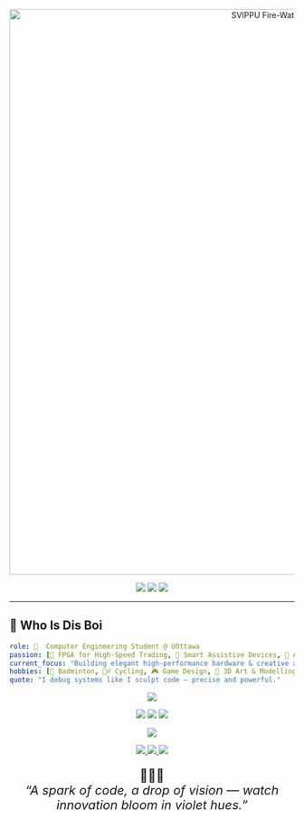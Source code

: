 <p align="center">
  <img src="https://github.com/user-attachments/assets/1fd92587-1932-49a3-98f1-c7c23fcc9312"
       alt="SVIPPU Fire-Water Plant Animation"
       width="1000"/>
</p>

<p align="center">
  <img src="https://komarev.com/ghpvc/?username=svippu&style=for-the-badge&color=7019A4&label=🌌%20PROFILE%20HITS"/>
  <img src="https://img.shields.io/badge/Focus-FPGA⚡AI🔮-9F0162?style=for-the-badge"/>
  <img src="https://img.shields.io/badge/Location-Ottawa_CA-97188A?style=for-the-badge"/>
</p>

---

## 🌌 Who Is Dis Boi
```yaml
role: 🌌  Computer Engineering Student @ UOttawa
passion: [🔮 FPGA for High-Speed Trading, 🦾 Smart Assistive Devices, 🪻 AI/ML Edge Systems]
current_focus: "Building elegant high-performance hardware & creative apps — Smart Cane 🚶‍♂️🌌  & Data Pipelines 🚀"
hobbies: [🪻 Badminton, 🚴‍♂️ Cycling, 🎮 Game Design, 🎨 3D Art & Modelling]
quote: "I debug systems like I sculpt code — precise and powerful."

```

<p align="center"> <img src="https://skillicons.dev/icons?i=python,java,cpp,linux,aws,docker,kafka,react,matlab,mysql,git,tensorflow,arduino,blender,ps,ai,xd,figma&perline=9" /> </p> <p align="center"> <img src="https://img.shields.io/badge/3ds%20Max-7019A4?logo=autodesk&logoColor=white&style=for-the-badge"/> <img src="https://img.shields.io/badge/SketchUp-97188A?logo=sketchup&logoColor=white&style=for-the-badge"/> <img src="https://img.shields.io/badge/Blender-B559C3?logo=blender&logoColor=white&style=for-the-badge"/> </p> <p align="center"> <img src="https://github-readme-streak-stats.herokuapp.com?user=svippu &theme=highcontrast &background=340E45 &fire=B559C3 &ring=7019A4 &currStreakLabel=CFA6D6 &sideNums=CFA6D6 &hide_border=true" /> </p> <p align="center"> <a href="https://linkedin.com/in/svippu"> <img src="https://img.shields.io/badge/LinkedIn-Connect-7019A4?style=for-the-badge&logo=linkedin"/> </a> <a href="mailto:svippu@example.com"> <img src="https://img.shields.io/badge/Email-Say Hi-9F0162?style=for-the-badge&logo=gmail"/> </a> <a href="https://svippu.github.io"> <img src="https://img.shields.io/badge/Portfolio-Explore-97188A?style=for-the-badge&logo=firefox"/> </a> </p> <p align="center" style="font-size:22px;"> 🌌🌱💧<br/> <em>“A spark of code, a drop of vision — watch innovation bloom in violet hues.”</em> </p> 









